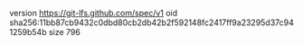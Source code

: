 version https://git-lfs.github.com/spec/v1
oid sha256:11bb87cb9432c0dbd80cb2db42b2f592148fc2417ff9a23295d37c941259b54b
size 796
